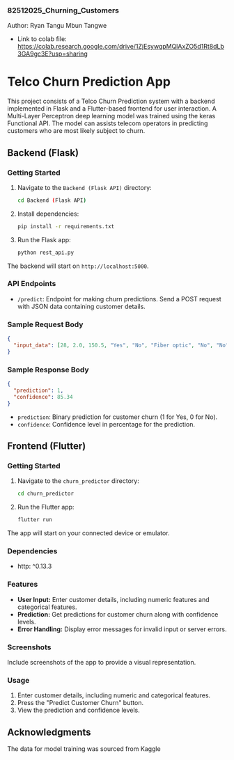 ### 82512025_Churning_Customers
Author: Ryan Tangu Mbun Tangwe
- Link to colab file:
  https://colab.research.google.com/drive/1ZjEsywgpMQlAxZO5d1Rt8dLb3GA9gc3E?usp=sharing
# Telco Churn Prediction App

This project consists of a Telco Churn Prediction system with a backend implemented in Flask and a Flutter-based frontend for user interaction.
A Multi-Layer Perceptron deep learning model was trained using the keras Functional API.
The model can assists telecom operators in predicting customers who are most likely subject to churn.

## Backend (Flask)

### Getting Started

1. Navigate to the `Backend (Flask API)` directory:

    ```bash
    cd Backend (Flask API)
    ```

2. Install dependencies:

    ```bash
    pip install -r requirements.txt
    ```

3. Run the Flask app:

    ```bash
    python rest_api.py
    ```

The backend will start on `http://localhost:5000`.

### API Endpoints

- `/predict`: Endpoint for making churn predictions. Send a POST request with JSON data containing customer details.

### Sample Request Body

```json
{
  "input_data": [28, 2.0, 150.5, "Yes", "No", "Fiber optic", "No", "No", "Yes", "No", "Yes", "No", "Electronic check"]
}
```

### Sample Response Body

```json
{
  "prediction": 1,
  "confidence": 85.34
}
```

- `prediction`: Binary prediction for customer churn (1 for Yes, 0 for No).
- `confidence`: Confidence level in percentage for the prediction.

## Frontend (Flutter)

### Getting Started

1. Navigate to the `churn_predictor` directory:

    ```bash
    cd churn_predictor
    ```

2. Run the Flutter app:

    ```bash
    flutter run
    ```

The app will start on your connected device or emulator.

### Dependencies
- http: ^0.13.3

### Features

- **User Input:** Enter customer details, including numeric features and categorical features.
- **Prediction:** Get predictions for customer churn along with confidence levels.
- **Error Handling:** Display error messages for invalid input or server errors.

### Screenshots

Include screenshots of the app to provide a visual representation.

### Usage

1. Enter customer details, including numeric and categorical features.
2. Press the "Predict Customer Churn" button.
3. View the prediction and confidence levels.


## Acknowledgments
The data for model training was sourced from Kaggle
